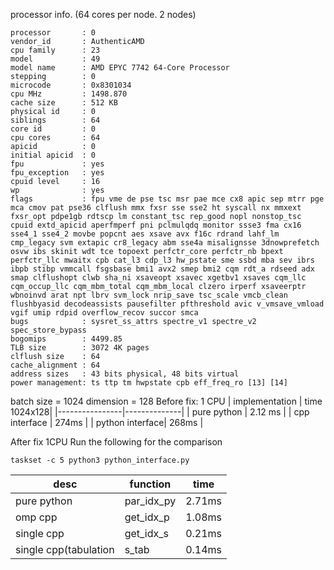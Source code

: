 processor info. (64 cores per node. 2 nodes)
```
processor       : 0
vendor_id       : AuthenticAMD
cpu family      : 23
model           : 49
model name      : AMD EPYC 7742 64-Core Processor
stepping        : 0
microcode       : 0x8301034
cpu MHz         : 1498.870
cache size      : 512 KB
physical id     : 0
siblings        : 64
core id         : 0
cpu cores       : 64
apicid          : 0
initial apicid  : 0
fpu             : yes
fpu_exception   : yes
cpuid level     : 16
wp              : yes
flags           : fpu vme de pse tsc msr pae mce cx8 apic sep mtrr pge mca cmov pat pse36 clflush mmx fxsr sse sse2 ht syscall nx mmxext fxsr_opt pdpe1gb rdtscp lm constant_tsc rep_good nopl nonstop_tsc cpuid extd_apicid aperfmperf pni pclmulqdq monitor ssse3 fma cx16 sse4_1 sse4_2 movbe popcnt aes xsave avx f16c rdrand lahf_lm cmp_legacy svm extapic cr8_legacy abm sse4a misalignsse 3dnowprefetch osvw ibs skinit wdt tce topoext perfctr_core perfctr_nb bpext perfctr_llc mwaitx cpb cat_l3 cdp_l3 hw_pstate sme ssbd mba sev ibrs ibpb stibp vmmcall fsgsbase bmi1 avx2 smep bmi2 cqm rdt_a rdseed adx smap clflushopt clwb sha_ni xsaveopt xsavec xgetbv1 xsaves cqm_llc cqm_occup_llc cqm_mbm_total cqm_mbm_local clzero irperf xsaveerptr wbnoinvd arat npt lbrv svm_lock nrip_save tsc_scale vmcb_clean flushbyasid decodeassists pausefilter pfthreshold avic v_vmsave_vmload vgif umip rdpid overflow_recov succor smca
bugs            : sysret_ss_attrs spectre_v1 spectre_v2 spec_store_bypass
bogomips        : 4499.85
TLB size        : 3072 4K pages
clflush size    : 64
cache_alignment : 64
address sizes   : 43 bits physical, 48 bits virtual
power management: ts ttp tm hwpstate cpb eff_freq_ro [13] [14]
```
batch size = 1024 
dimension = 128
Before fix:
1 CPU 
| implementation | time 1024x128|
|----------------|--------------|
| pure python    | 2.12 ms      |
| cpp interface  | 274ms        |
| python interface| 268ms       |

After fix 
1CPU
Run the following for the comparison
```
taskset -c 5 python3 python_interface.py
```
|desc|function|time|
|----------------|--------------|--------------|
|pure python | par_idx_py | 2.71ms|
|omp cpp | get_idx_p | 1.08ms|
|single cpp| get_idx_s | 0.21ms|
|single cpp(tabulation| s_tab | 0.14ms|
